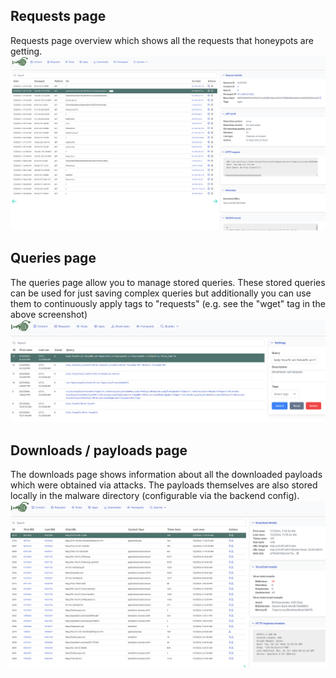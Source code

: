 ## Requests page
Requests page overview which shows all the requests that honeypots are getting.
![Requests overview](./screenshots/screenshot-requests-wget.png)

## Queries page
The queries page allow you to manage stored queries. These stored queries can be
used for just saving complex queries but additionally you can use them to
continuously apply tags to "requests" (e.g. see the "wget" tag in the above
screenshot)
![Queries overview](./screenshots/screenshot-queries.png)

## Downloads / payloads page
The downloads page shows information about all the downloaded payloads which
were obtained via attacks. The payloads themselves are also stored locally in
the malware directory (configurable via the backend config).
![Downloads page](./screenshots/screenshot-payloads.png)
